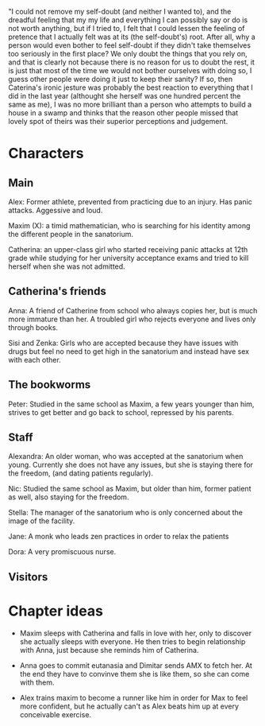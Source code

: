 "I could not remove my self-doubt (and neither I wanted to), and the dreadful feeling that my my life and everything I can possibly say or do is not worth anything, but if I tried to, I felt that I could lessen the feeling of pretence that I actually felt was at its (the self-doubt's) root. After all, why a person would even bother to feel self-doubt if they didn't take themselves too seriously in the first place? We only doubt the things that you rely on, and that is clearly not because there is no reason for us to doubt the rest, it is just that most of the time we would not bother ourselves with doing so, I guess other people were doing it just to keep their sanity? If so, then Caterina's ironic jesture was probably the best reaction to everything that I did in the last year (althought she herself was one hundred percent the same as me), I was no more brilliant than a person who attempts to build a house in a swamp and thinks that the reason other people missed that lovely spot of theirs was their superior perceptions and judgement.

Characters
===

Main
---

Alex: Former athlete, prevented from practicing due to an injury. Has panic attacks. Aggessive and loud.

Maxim (X): a timid mathematician, who is searching for his identity among the different people in the sanatorium.

Catherina: an upper-class girl who started receiving panic attacks at 12th grade while studying for her university acceptance exams and tried to kill herself when she was not admitted.

Catherina's friends
---

Anna: A friend of Catherine from school who always copies her, but is much more immature than her. A troubled girl who rejects everyone and lives only through books.

Sisi and Zenka: Girls who are accepted because they have issues with drugs but feel no need to get high in the sanatorium and instead have sex with each other.

The bookworms
---

Peter: Studied in the same school as Maxim, a few years younger than him, strives to get better and go back to school, repressed by his parents.

Staff
---

Alexandra: An older woman, who was accepted at the sanatorium when young. Currently she does not have any issues, but she is staying there for the freedom, (and dating patients regularly).

Nic: Studied the same school as Maxim, but older than him, former patient as well, also staying for the freedom.

Stella: The manager of the sanatorium who is only concerned about the image of the facility.

Jane: A monk who leads zen practices in order to relax the patients

Dora: A very promiscuous nurse.


Visitors
---

Chapter ideas
===

- Maxim sleeps with Catherina and falls in love with her, only to discover she actually sleeps with everyone. He then tries to begin relationship with Anna, just because she reminds him of Catherina.

- Anna goes to commit eutanasia and Dimitar sends AMX to fetch her. At the end they have to convinve them she is like them, so she can come with them.

- Alex trains maxim to become a runner like him in order for Max to feel more confident, but he actually can't as Alex beats him up at every conceivable exercise. 


